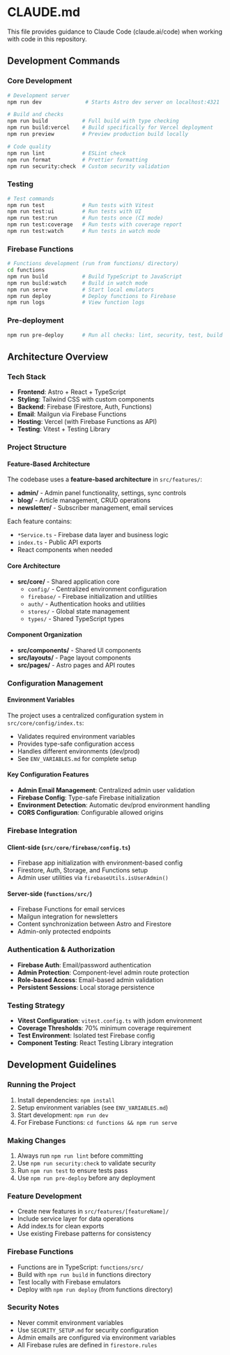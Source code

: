 # CLAUDE.md

This file provides guidance to Claude Code (claude.ai/code) when working with code in this repository.

## Development Commands

### Core Development
```bash
# Development server
npm run dev              # Starts Astro dev server on localhost:4321

# Build and checks
npm run build           # Full build with type checking
npm run build:vercel    # Build specifically for Vercel deployment
npm run preview         # Preview production build locally

# Code quality
npm run lint            # ESLint check
npm run format          # Prettier formatting
npm run security:check  # Custom security validation
```

### Testing
```bash
# Test commands
npm run test            # Run tests with Vitest
npm run test:ui         # Run tests with UI
npm run test:run        # Run tests once (CI mode)
npm run test:coverage   # Run tests with coverage report
npm run test:watch      # Run tests in watch mode
```

### Firebase Functions
```bash
# Functions development (run from functions/ directory)
cd functions
npm run build           # Build TypeScript to JavaScript
npm run build:watch     # Build in watch mode
npm run serve           # Start local emulators
npm run deploy          # Deploy functions to Firebase
npm run logs            # View function logs
```

### Pre-deployment
```bash
npm run pre-deploy      # Run all checks: lint, security, test, build
```

## Architecture Overview

### Tech Stack
- **Frontend**: Astro + React + TypeScript
- **Styling**: Tailwind CSS with custom components
- **Backend**: Firebase (Firestore, Auth, Functions)
- **Email**: Mailgun via Firebase Functions
- **Hosting**: Vercel (with Firebase Functions as API)
- **Testing**: Vitest + Testing Library

### Project Structure

#### Feature-Based Architecture
The codebase uses a **feature-based architecture** in `src/features/`:
- **admin/** - Admin panel functionality, settings, sync controls
- **blog/** - Article management, CRUD operations  
- **newsletter/** - Subscriber management, email services

Each feature contains:
- `*Service.ts` - Firebase data layer and business logic
- `index.ts` - Public API exports
- React components when needed

#### Core Architecture
- **src/core/** - Shared application core
  - `config/` - Centralized environment configuration
  - `firebase/` - Firebase initialization and utilities
  - `auth/` - Authentication hooks and utilities
  - `stores/` - Global state management
  - `types/` - Shared TypeScript types

#### Component Organization
- **src/components/** - Shared UI components
- **src/layouts/** - Page layout components
- **src/pages/** - Astro pages and API routes

### Configuration Management

#### Environment Variables
The project uses a centralized configuration system in `src/core/config/index.ts`:
- Validates required environment variables
- Provides type-safe configuration access
- Handles different environments (dev/prod)
- See `ENV_VARIABLES.md` for complete setup

#### Key Configuration Features
- **Admin Email Management**: Centralized admin user validation
- **Firebase Config**: Type-safe Firebase initialization
- **Environment Detection**: Automatic dev/prod environment handling
- **CORS Configuration**: Configurable allowed origins

### Firebase Integration

#### Client-side (`src/core/firebase/config.ts`)
- Firebase app initialization with environment-based config
- Firestore, Auth, Storage, and Functions setup
- Admin user utilities via `firebaseUtils.isUserAdmin()`

#### Server-side (`functions/src/`)
- Firebase Functions for email services
- Mailgun integration for newsletters
- Content synchronization between Astro and Firestore
- Admin-only protected endpoints

### Authentication & Authorization
- **Firebase Auth**: Email/password authentication
- **Admin Protection**: Component-level admin route protection
- **Role-based Access**: Email-based admin validation
- **Persistent Sessions**: Local storage persistence

### Testing Strategy
- **Vitest Configuration**: `vitest.config.ts` with jsdom environment
- **Coverage Thresholds**: 70% minimum coverage requirement
- **Test Environment**: Isolated test Firebase config
- **Component Testing**: React Testing Library integration

## Development Guidelines

### Running the Project
1. Install dependencies: `npm install`
2. Setup environment variables (see `ENV_VARIABLES.md`)
3. Start development: `npm run dev`
4. For Firebase Functions: `cd functions && npm run serve`

### Making Changes
1. Always run `npm run lint` before committing
2. Use `npm run security:check` to validate security
3. Run `npm run test` to ensure tests pass
4. Use `npm run pre-deploy` before any deployment

### Feature Development
- Create new features in `src/features/[featureName]/`
- Include service layer for data operations
- Add index.ts for clean exports
- Use existing Firebase patterns for consistency

### Firebase Functions
- Functions are in TypeScript: `functions/src/`
- Build with `npm run build` in functions directory
- Test locally with Firebase emulators
- Deploy with `npm run deploy` (from functions directory)

### Security Notes
- Never commit environment variables
- Use `SECURITY_SETUP.md` for security configuration
- Admin emails are configured via environment variables
- All Firebase rules are defined in `firestore.rules`